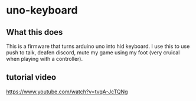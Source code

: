 # uno-keyboard

## What this does

This is a firmware that turns arduino uno into hid keyboard. I use this to use push to talk, deafen discord, mute my game using my foot (very cruical when
playing with a controller).

## tutorial video

https://www.youtube.com/watch?v=tvqA-JcTQNg